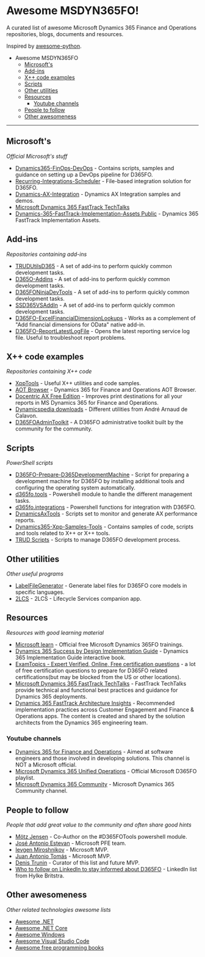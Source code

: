 # Awesome MSDYN365FO!
A curated list of awesome Microsoft Dynamics 365 Finance and Operations repositories, blogs, documents and resources.

Inspired by [awesome-python](https://github.com/vinta/awesome-python).

- Awesome MSDYN365FO
  - [Microsoft's](#microsofts)
  - [Add-ins](#add-ins)
  - [X++ code examples](#x-code-examples)
  - [Scripts](#scripts)
  - [Other utilities](#other-utilities)
  - [Resources](#resources)
    - [Youtube channels](#youtube-channels)
  - [People to follow](#people-to-follow)
  - [Other awesomeness](#other-awesomeness)

- - -

## Microsoft's

*Official Microsoft's stuff*

* [Dynamics365-FinOps-DevOps](https://github.com/microsoft/Dynamics365-Xpp-Samples-Tools) - Contains scripts, samples and guidance on setting up a DevOps pipeline for D365FO.
* [Recurring-Integrations-Scheduler](https://github.com/Microsoft/Recurring-Integrations-Scheduler) - File-based integration solution for D365FO.
* [Dynamics-AX-Integration](https://github.com/Microsoft/Dynamics-AX-Integration) - Dynamics AX Integration samples and demos.
* [Microsoft Dynamics 365 FastTrack TechTalks](https://community.dynamics.com/365/dynamics-365-fasttrack/b/techtalks)
* [Dynamics-365-FastTrack-Implementation-Assets Public](https://github.com/microsoft/Dynamics-365-FastTrack-Implementation-Assets) - Dynamics 365 FastTrack Implementation Assets.

## Add-ins

*Repositories containing add-ins*

* [TRUDUtilsD365](https://github.com/TrudAX/TRUDUtilsD365) - A set of add-ins to perform quickly common development tasks. 
* [D365O-Addins](https://github.com/anderson-joyle/D365O-Addins) - A set of add-ins to perform quickly common development tasks.
* [D365FONinjaDevTools](https://github.com/HichemDax/D365FONinjaDevTools) - A set of add-ins to perform quickly common development tasks.
* [SSD365VSAddIn](https://github.com/shashisadasivan/SSD365VSAddIn) - A set of add-ins to perform quickly common development tasks.
* [D365FO-ExcelFinancialDimensionLookups](https://github.com/anderson-joyle/D365FO-ExcelFinancialDimensionLookups) - Works as a complement of "Add financial dimensions for OData" native add-in.
* [D365FO-ReportLatestLogFile](https://github.com/anderson-joyle/D365FO-ReportLatestLogFile) - Opens the latest reporting service log file. Useful to troubleshoot report problems.

## X++ code examples

*Repositories containing X++ code*

* [XppTools](https://github.com/TrudAX/XppTools) - Useful X++ utilities and code samples.
* [AOT Browser](https://github.com/arbelatech/aotbrowser) - Dynamics 365 for Finance and Operations AOT Browser.
* [Docentric AX Free Edition](https://ax.docentric.com/free-edition/) - Improves print destinations for all your reports in MS Dynamics 365 for Finance and Operations.
* [Dynamicspedia downloads](https://dynamicspedia.com/downloads/) - Different utilities from André Arnaud de Calavon.
* [D365FOAdminToolkit](https://github.com/ameyer505/D365FOAdminToolkit) - A D365FO administrative toolkit built by the community for the community.

## Scripts

*PowerShell scripts*

* [D365FO-Prepare-D365DevelopmentMachine](https://github.com/dodiggitydag/D365FO-Prepare-D365DevelopmentMachine) - Script for preparing a development machine for D365FO by installing additional tools and configuring the operating system automatically.
* [d365fo.tools](https://github.com/d365collaborative/d365fo.tools) - Powershell module to handle the different management tasks.
* [d365fo.integrations](https://github.com/d365collaborative/d365fo.integrations) - Powershell functions for integration with D365FO.
* [DynamicsAxTools](https://github.com/bferreti/DynamicsAxTools) - Scripts set to monitor and generate AX performance reports. 
* [Dynamics365-Xpp-Samples-Tools](https://github.com/bferreti/DynamicsAxTools) - Contains samples of code, scripts and tools related to X++ or X++ tools.
* [TRUD Scripts](https://github.com/TrudAX/TRUDScripts/tree/master/D365FO) - Scripts to manage D365FO development process.


## Other utilities

*Other useful programs*

* [LabelFileGenerator](https://github.com/ptornich/LabelFileGenerator) - Generate label files for D365FO core models in specific languages.
* [2LCS](https://github.com/microsoft/2LCS) - 2LCS - Lifecycle Services companion app.

## Resources

*Resources with good learning material*

* [Microsoft learn](https://docs.microsoft.com/en-us/learn/browse/?expanded=dynamics-365&products=dynamics-finance-operations%2Cdynamics-scm&roles=developer) - Official free Microsoft Dynamics 365FO trainings.
* [Dynamics 365 Success by Design Implementation Guide](https://www.d365implementationguide.com/books/asvr/#p=1) - Dynamics 365 Implementation Guide interactive book.
* [ExamTopics - Expert Verified, Online, Free certification questions](https://www.examtopics.com/exams/microsoft/mb-300/) - a lot of free certification questions to prepare for D365FO related certifications(but may be blocked from the US or other locations).
* [Microsoft Dynamics 365 FastTrack TechTalks](https://community.dynamics.com/365/dynamics-365-fasttrack/b/techtalks) - FastTrack TechTalks provide technical and functional best practices and guidance for Dynamics 365 deployments.
* [Dynamics 365 FastTrack Architecture Insights](https://docs.microsoft.com/en-us/shows/dynamics-365-fasttrack-architecture-insights/) - Recommended implementation practices across Customer Engagement and Finance & Operations apps. The content is created and shared by the solution architects from the Dynamics 365 engineering team.

### Youtube channels
* [Dynamics 365 for Finance and Operations](https://www.youtube.com/channel/UCBO2POgO41qokZzwSFTsn2Q/featured) - Aimed at software engineers and those involved in developing solutions. This channel is NOT a Microsoft official.
* [Microsoft Dynamics 365 Unified Operations](https://www.youtube.com/watch?v=46ylO7raZAo&list=PLcakwueIHoT_SYfIaPGoOhloFoCXiUSyW) - Official Microsoft D365FO playlist.
* [Microsoft Dynamics 365 Community](https://www.youtube.com/@MSD365Community) - Microsoft Dynamics 365 Community channel.


## People to follow

*People that add great value to the community and often share good hints*

* [Mötz Jensen](https://twitter.com/splaxi) - Co-Author on the #D365FOTools powershell module.
* [José Antonio Estevan](https://twitter.com/jaestevan) - Microsoft PFE team.
* [Ievgen Miroshnikov](https://twitter.com/IevgenMir) - Microsoft MVP.
* [Juan Antonio Tomás](https://twitter.com/juanan169) - Microsoft MVP.
* [Denis Trunin](https://denistrunin.com/about/) - Curator of this list and future MVP.
* [Who to follow on LinkedIn to stay informed about D365FO](https://www.linkedin.com/pulse/who-follow-linkedin-stay-informed-d365fo-hylke-britstra-26qve/) - LinkedIn list from Hylke Britstra.

## Other awesomeness

*Other related technologies awesome lists*

* [Awesome .NET](https://github.com/quozd/awesome-dotnet)
* [Awesome .NET Core](https://github.com/thangchung/awesome-dotnet-core)
* [Awesome Windows](https://github.com/Awesome-Windows/Awesome)
* [Awesome Visual Studio Code](https://github.com/viatsko/awesome-vscode#readme)
* [Awesome free programming books](https://github.com/EbookFoundation/free-programming-books#readme)

